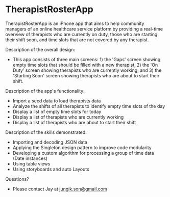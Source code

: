 # TherapistRosterApp
TherapistRosterApp is an iPhone app that aims to help community managers of an online healthcare service platform by providing a real-time overview of therapists who are currently on duty, those who are starting their shift soon, and time slots that are not covered by any therapist.


Description of the overall design:
 - This app consists of three main screens: 1) the 'Gaps' screen showing empty time slots that should be filled with a new therapist, 2) the 'On Duty' screen showing therapists who are currently working, and 3) the 'Starting Soon' screen showing therapists who are about to start their shift.


Description of the app's functionality:
  - Import a seed data to load therapists data
  - Analyze the shifts of all therapists to identify empty time slots of the day
  - Display a list of empty time slots for today
  - Display a list of therapists who are currently working
  - Display a list of therapists who are about to start their shift  
  

Description of the skills demonstrated:
  - Importing and decoding JSON data
  - Applying the Singleton design pattern to improve code modularity
  - Developing a custom algorithm for processing a group of time data (Date instances)
  - Using table views
  - Using storyboards and auto Layouts
  

Questions?
  - Please contact Jay at jungik.son@gmail.com
